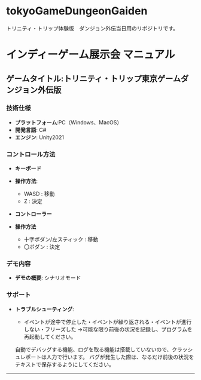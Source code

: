 # tokyoGameDungeonGaiden
トリニティ・トリップ体験版　ダンジョン外伝当日用のリポジトリです。

# インディーゲーム展示会 マニュアル

## ゲームタイトル:トリニティ・トリップ東京ゲームダンジョン外伝版

### 技術仕様

- **プラットフォーム**:PC（Windows、MacOS）
- **開発言語**: C#
- **エンジン**: Unity2021

### コントロール方法

- **キーボード**
- **操作方法**:
    - WASD : 移動
    - Z    : 決定
 
 - **コントローラー**
 - **操作方法**
    - 十字ボダン/左スティック : 移動
    - 〇ボダン              : 決定

### デモ内容

- **デモの概要**: シナリオモード

### サポート

- **トラブルシューティング**:
    - イベントが途中で停止した・イベントが繰り返される・イベントが進行しない・フリーズした
      →可能な限り前後の状況を記録し、プログラムを再起動してください。

  自動でデバッグする機能、ログを取る機能は搭載していないので、クラッシュレポートは人力で行います。
  バグが発生した際は、なるだけ前後の状況をテキストで保存するようにしてください。

---
